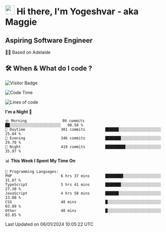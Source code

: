 <h1><img src="https://emojis.slackmojis.com/emojis/images/1531849430/4246/blob-sunglasses.gif?1531849430" width="30"/> Hi there, I'm Yogeshvar - aka Maggie</h1>

## Aspiring Software Engineer
🏂🏻  Based on Adelaide 

## 🛠 When & What do I code ?  

![Visitor Badge](https://visitor-badge.feriirawann.repl.co?username=yogeshvar&repo=yogeshvar&label=Visitors&style=plastic&color=%23457BFF&contentType=svg)

<!--START_SECTION:waka-->
![Code Time](http://img.shields.io/badge/Code%20Time-2%2C504%20hrs%2052%20mins-blue)

![Lines of code](https://img.shields.io/badge/From%20Hello%20World%20I%27ve%20Written-4.0%20million%20lines%20of%20code-blue)

**I'm a Night 🦉** 

```text
🌞 Morning                99 commits          ██░░░░░░░░░░░░░░░░░░░░░░░   08.50 % 
🌆 Daytime                301 commits         ██████░░░░░░░░░░░░░░░░░░░   25.84 % 
🌃 Evening                346 commits         ███████░░░░░░░░░░░░░░░░░░   29.70 % 
🌙 Night                  419 commits         █████████░░░░░░░░░░░░░░░░   35.97 % 
```


📊 **This Week I Spent My Time On** 

```text
💬 Programming Languages: 
PHP                      6 hrs 37 mins       ████████░░░░░░░░░░░░░░░░░   31.87 % 
TypeScript               5 hrs 41 mins       ███████░░░░░░░░░░░░░░░░░░   27.38 % 
JavaScript               4 hrs 58 mins       ██████░░░░░░░░░░░░░░░░░░░   23.88 % 
CSS                      48 mins             █░░░░░░░░░░░░░░░░░░░░░░░░   03.89 % 
Other                    48 mins             █░░░░░░░░░░░░░░░░░░░░░░░░   03.85 % 
```


 Last Updated on 06/01/2024 10:05:22 UTC
<!--END_SECTION:waka-->
